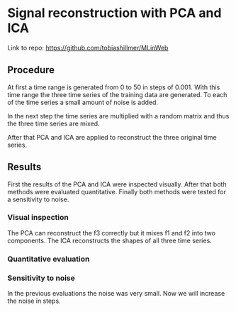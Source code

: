 # Signal reconstruction with PCA and ICA

Link to repo: https://github.com/tobiashillmer/MLinWeb

## Procedure

At first a time range is generated from 0 to 50 in steps of 0.001.
With this time range the three time series of the training data are generated. To each of the time series a small amount of noise is added.

In the next step the time series are multiplied with a random matrix and thus the three time series are mixed.

After that PCA and ICA are applied to reconstruct the three original time series.

## Results

First the results of the PCA and ICA were inspected visually.
After that both methods were evaluated quantitative.
Finally both methods were tested for a sensitivity to noise.

### Visual inspection

The PCA can reconstruct the f3 correctly but it mixes f1 and f2 into two components.
The ICA reconstructs the shapes of all three time series.

### Quantitative evaluation


### Sensitivity to noise

In the previous evaluations the noise was very small. Now we will increase the noise in steps.